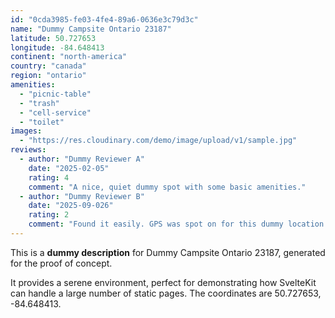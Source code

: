 ```yaml
---
id: "0cda3985-fe03-4fe4-89a6-0636e3c79d3c"
name: "Dummy Campsite Ontario 23187"
latitude: 50.727653
longitude: -84.648413
continent: "north-america"
country: "canada"
region: "ontario"
amenities:
  - "picnic-table"
  - "trash"
  - "cell-service"
  - "toilet"
images:
  - "https://res.cloudinary.com/demo/image/upload/v1/sample.jpg"
reviews:
  - author: "Dummy Reviewer A"
    date: "2025-02-05"
    rating: 4
    comment: "A nice, quiet dummy spot with some basic amenities."
  - author: "Dummy Reviewer B"
    date: "2025-09-026"
    rating: 2
    comment: "Found it easily. GPS was spot on for this dummy location."
---
```


This is a **dummy description** for Dummy Campsite Ontario 23187, generated for the proof of concept.

It provides a serene environment, perfect for demonstrating how SvelteKit can handle a large number of static pages. The coordinates are 50.727653, -84.648413.
